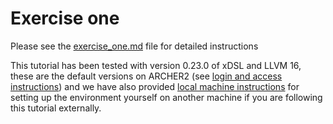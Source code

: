 # Exercise one

Please see the [exercise_one.md](exercise_one.md) file for detailed instructions

This tutorial has been tested with version 0.23.0 of xDSL and LLVM 16, these are the default versions on ARCHER2 (see [login and access instructions](https://github.com/xdslproject/training-intro/blob/main/practical/general/ARCHER2.md)) and we have also provided [local machine instructions](https://github.com/xdslproject/training-intro/blob/main/practical/general/local.md) for setting up the environment yourself on another machine if you are following this tutorial externally.
